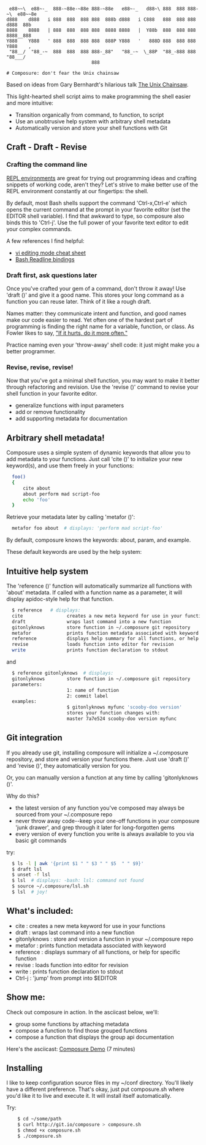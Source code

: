 
     e88~~\  e88~-_  888-~88e-~88e 888-~88e   e88~-_   d88~\ 888  888 888-~\  e88~~8e
    d888    d888   i 888  888  888 888  888b d888   i C888   888  888 888    d888  88b
    8888    8888   | 888  888  888 888  8888 8888   |  Y88b  888  888 888    8888__888
    Y888    Y888   ' 888  888  888 888  888P Y888   '   888D 888  888 888    Y888    ,
     "88__/  "88_-~  888  888  888 888-_88"   "88_-~  \_88P  "88_-888 888     "88___/
                                   888

    # Composure: don't fear the Unix chainsaw

Based on ideas from Gary Bernhardt's hilarious talk [The Unix
Chainsaw](http://www.confreaks.com/videos/615-cascadiaruby2011-the-unix-chainsaw).

This light-hearted shell script aims to make programming the shell easier and
more intuitive:

* Transition organically from command, to function, to script
* Use an unobtrusive help system with arbitrary shell metadata
* Automatically version and store your shell functions with Git

## Craft - Draft - Revise

### Crafting the command line

[REPL environments](http://repl.it) are great for trying out programming ideas
and crafting snippets of working code, aren't they? Let's strive to make better
use of the REPL environment constantly at our fingertips: the shell.

By default, most Bash shells support the command 'Ctrl-x,Ctrl-e' which opens
the current command at the prompt in your favorite editor (set the EDITOR
shell variable). I find that awkward to type, so composure also binds this to
'Ctrl-j'. Use the full power of your favorite text editor to edit your complex
commands.

A few references I find helpful:

 * [vi editing mode cheat sheet](http://www.catonmat.net/download/bash-vi-editing-mode-cheat-sheet.txt)
 * [Bash Readline bindings](http://www.delorie.com/gnu/docs/bash/bashref_103.html)

### Draft first, ask questions later

Once you've crafted your gem of a command, don't throw it away! Use 'draft ()'
and give it a good name. This stores your long command as a function you can
reuse later. Think of it like a rough draft.

Names matter: they communicate intent and function, and good names make our code
easier to read. Yet often one of the hardest part of programming is finding the
right name for a variable, function, or class. As Fowler likes to say, ["If it
hurts, do it more often."](http://martinfowler.com/bliki/FrequencyReducesDifficulty.html)

Practice naming even your 'throw-away' shell code: it just might make you a
better programmer.

### Revise, revise, revise!

Now that you've got a minimal shell function, you may want to make it better
through refactoring and revision. Use the 'revise ()' command to revise your
shell function in your favorite editor.

 * generalize functions with input parameters
 * add or remove functionality
 * add supporting metadata for documentation

## Arbitrary shell metadata!

Composure uses a simple system of dynamic keywords that allow you to add
metadata to your functions. Just call 'cite ()' to initialize your new
keyword(s), and use them freely in your functions:

```bash
  foo()
  {
      cite about
      about perform mad script-foo
      echo 'foo'
  }
```

Retrieve your metadata later by calling 'metafor ()':

```bash
  metafor foo about  # displays: 'perform mad script-foo'
```

By default, composure knows the keywords: about, param, and example.

These default keywords are used by the help system:

## Intuitive help system

The 'reference ()' function will automatically summarize all functions with
'about' metadata. If called with a function name as a parameter, it will
display apidoc-style help for that function.

```bash
  $ reference   # displays:
  cite                creates a new meta keyword for use in your functions
  draft               wraps last command into a new function
  gitonlyknows        store function in ~/.composure git repository
  metafor             prints function metadata associated with keyword
  reference           displays help summary for all functions, or help for specific function
  revise              loads function into editor for revision
  write               prints function declaration to stdout
```

and

```bash
  $ reference gitonlyknows  # displays:
  gitonlyknows        store function in ~/.composure git repository
  parameters:
                      1: name of function
                      2: commit label
  examples:
                      $ gitonlyknows myfunc 'scooby-doo version'
                      stores your function changes with:
                      master 7a7e524 scooby-doo version myfunc
```

## Git integration

If you already use git, installing composure will initialize a ~/.composure
repository, and store and version your functions there. Just use 'draft ()' and
'revise ()', they automatically version for you.

Or, you can manually version a function at any time by calling 'gitonlyknows ()'.

Why do this?

 * the latest version of any function you've composed may always be sourced from
   your ~/.composure repo
 * never throw away code--keep your one-off functions in your composure 'junk
   drawer', and grep through it later for long-forgotten gems
 * every version of every function you write is always
   available to you via basic git commands

try:

```bash
  $ ls -l | awk '{print $1 " " $3 " " $5  " " $9}'
  $ draft lsl
  $ unset -f lsl
  $ lsl  # displays: -bash: lsl: command not found
  $ source ~/.composure/lsl.sh
  $ lsl  # joy!
```

## What's included:

 * cite           : creates a new meta keyword for use in your functions
 * draft          : wraps last command into a new function
 * gitonlyknows   : store and version a function in your ~/.composure repo
 * metafor        : prints function metadata associated with keyword
 * reference      : displays summary of all functions, or help for specific function
 * revise         : loads function into editor for revision
 * write          : prints function declaration to stdout
 * Ctrl-j         : 'jump' from prompt into $EDITOR

## Show me:

Check out composure in action. In the asciicast below, we'll:

 * group some functions by attaching metadata
 * compose a function to find those grouped functions
 * compose a function that displays the group api documentation

Here's the asciicast: [Composure Demo](http://ascii.io/a/435) (7 minutes)

## Installing

I like to keep configuration source files in my ~/conf directory. You'll likely
have a different preference. That's okay, just put composure.sh where you'd
like it to live and execute it. It will install itself automatically.

Try:

```bash
    $ cd ~/some/path
    $ curl http://git.io/composure > composure.sh
    $ chmod +x composure.sh
    $ ./composure.sh
```
